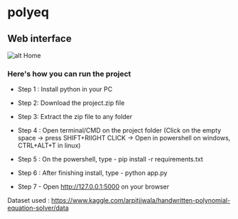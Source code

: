 # polyeq

## Web interface

![alt Home](https://github.com/[username]/[reponame]/blob/[branch]/image.jpg?raw=true)

### Here's how you can run the project

 - Step 1 : Install python in your PC

 - Step 2: Download the project.zip file

 - Step 3: Extract the zip file to any folder

 - Step 4 : Open terminal/CMD on the project folder (Click on the empty space -> press SHIFT+RIIGHT CLICK -> Open in powershell on windows, CTRL+ALT+T in linux)

 - Step 5 : On the powershell, type - pip install -r requirements.txt

 - Step 6 : After finishing install, type - python app.py

 - Step 7 - Open http://127.0.0.1:5000 on your browser


Dataset used : https://www.kaggle.com/arpitjjwala/handwritten-polynomial-equation-solver/data 
